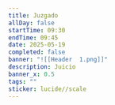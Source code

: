 ```yaml
---
title: Juzgado
allDay: false
startTime: 09:30
endTime: 09:45
date: 2025-05-19
completed: false
banner: "![[Header  1.png]]"
description: Juicio
banner_x: 0.5
tags: ""
sticker: lucide//scale
---
```

